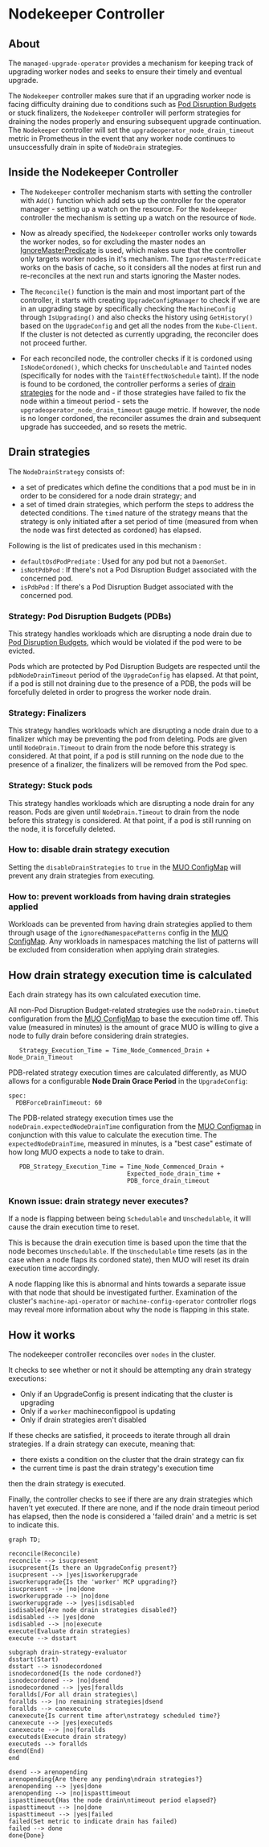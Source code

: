 # Nodekeeper Controller

## About

The `managed-upgrade-operator` provides a mechanism for keeping track of upgrading worker nodes and seeks to ensure their timely and eventual upgrade.

The `Nodekeeper` controller makes sure that if an upgrading worker node is facing difficulty draining due to conditions such as [Pod Disruption Budgets](https://kubernetes.io/docs/concepts/workloads/pods/disruptions/#pod-disruption-budgets) or stuck finalizers, the `Nodekeeper` controller will perform strategies for draining the nodes properly and ensuring subsequent upgrade continuation.
The `Nodekeeper` controller will set the `upgradeoperator_node_drain_timeout` metric in Prometheus in the event that any worker node continues to unsuccessfully drain in spite of `NodeDrain` strategies.

## Inside the Nodekeeper Controller

- The `Nodekeeper` controller mechanism starts with setting the controller with `Add()` function which add sets up the controller for the operator manager - setting up a watch on the resource. For the `Nodekeeper` controller the mechanism is setting up a watch on the resource of `Node`.

- Now as already specified, the `Nodekeeper` controller works only towards the worker nodes, so for excluding the master nodes an [IgnoreMasterPredicate](https://github.com/openshift/managed-upgrade-operator/blob/master/pkg/controller/nodekeeper/ignoremaster_predicate.go) is used, which makes sure that the controller only targets worker nodes in it's mechanism.
The `IgnoreMasterPredicate` works on the basis of cache, so it considers all the nodes at first run and re-reconciles  at the next run and starts ignoring the Master nodes.

- The `Reconcile()` function is the main and most important part of the controller, it starts with creating `UpgradeConfigManager` to check if we are in an upgrading stage by specifically checking the `MachineConfig` through `IsUpgrading()` and also checks the history using `GetHistory()` based on the `UpgradeConfig` and get all the nodes from the `Kube-Client`. If the cluster is not detected as currently upgrading, the reconciler does not proceed further.

- For each reconciled node, the controller checks if it is cordoned using `IsNodeCordoned()`, which checks for `Unschedulable` and `Tainted` nodes (specifically for nodes with the `TaintEffectNoSchedule` taint). If the node is found to be cordoned, the controller performs a series of [drain strategies](##drain-strategies)  for the node and - if those strategies have failed to fix the node within a timeout period - sets the `upgradeoperator_node_drain_timeout` gauge metric. If however, the node is no longer cordoned, the reconciler assumes the drain and subsequent upgrade has succeeded, and so resets the metric.

## Drain strategies

The `NodeDrainStrategy` consists of:
- a set of predicates which define the conditions that a pod must be in in order to be considered for a node drain strategy; and
- a set of timed drain strategies, which perform the steps to address the detected conditions. The `timed` nature of the strategy means that the strategy is only initiated after a set period of time (measured from when the node was first detected as cordoned) has elapsed.

Following is the list of predicates used in this mechanism :
- `defaultOsdPodPrediate` : Used for any pod but not a `DaemonSet`.
- `isNotPdbPod` : If there's not a Pod Disruption Budget associated with the concerned pod.
- `isPdbPod` : If there's a Pod Disruption Budget associated with the concerned pod.

### Strategy: Pod Disruption Budgets (PDBs)
This strategy handles workloads which are disrupting a node drain due to [Pod Disruption Budgets](https://kubernetes.io/docs/concepts/workloads/pods/disruptions/#pod-disruption-budgets), which would be violated if the pod were to be evicted.

Pods which are protected by Pod Disruption Budgets are respected until the `pdbNodeDrainTimeout` period of the `UpgradeConfig` has elapsed. At that point, if a pod is still not draining due to the presence of a PDB, the pods will be forcefully deleted in order to progress the worker node drain.

### Strategy: Finalizers 
This strategy handles workloads which are disrupting a node drain due to a finalizer which may be preventing the pod from deleting. Pods are given until `NodeDrain.Timeout` to drain from the node before this strategy is considered. At that point, if a pod is still running on the node due to the presence of a finalizer, the finalizers will be removed from the Pod spec.

### Strategy: Stuck pods
This strategy handles workloads which are disrupting a node drain for any reason. Pods are given until `NodeDrain.Timeout` to drain from the node before this strategy is considered. At that point, if a pod is still running on the node, it is forcefully deleted.

### How to: disable drain strategy execution

Setting the `disableDrainStrategies` to `true` in the [MUO ConfigMap](../configmap.md) will prevent any drain strategies from executing.

### How to: prevent workloads from having drain strategies applied

Workloads can be prevented from having drain strategies applied to them through usage of the `ignoredNamespacePatterns` config in the [MUO ConfigMap](../configmap.md). Any workloads in namespaces matching the list of patterns will be excluded from consideration when applying drain strategies.

## How drain strategy execution time is calculated

Each drain strategy has its own calculated execution time.

All non-Pod Disruption Budget-related strategies use the `nodeDrain.timeOut` configuration from the [MUO ConfigMap](../configmap.md) to base the execution time off. This value (measured in minutes) is the amount of grace MUO is willing to give a node to fully drain before considering drain strategies.

```
   Strategy_Execution_Time = Time_Node_Commenced_Drain + Node_Drain_Timeout
```

PDB-related strategy execution times are calculated differently, as MUO allows for a configurable **Node Drain Grace Period** in the `UpgradeConfig`:

```
spec:
  PDBForceDrainTimeout: 60
```

The PDB-related strategy execution times use the `nodeDrain.expectedNodeDrainTime` configuration from the [MUO Configmap](../configmap.md) in conjunction with this value to calculate the execution time. The `expectedNodeDrainTime`, measured in minutes, is a "best case" estimate of how long MUO expects a node to take to drain.

```
   PDB_Strategy_Execution_Time = Time_Node_Commenced_Drain + 
                                 Expected_node_drain_time + 
                                 PDB_force_drain_timeout
```

### Known issue: drain strategy never executes?

If a node is flapping between being `Schedulable` and `Unschedulable`, it will cause the drain execution time to reset.

This is because the drain execution time is based upon the time that the node becomes `Unschedulable`. If the `Unschedulable` time resets (as in the case when a node flaps its cordoned state), then MUO will reset its drain execution time accordingly.

A node flapping like this is abnormal and hints towards a separate issue with that node that should be investigated further. Examination of the cluster's `machine-api-operator` or `machine-config-operator` controller rlogs may reveal more information about why the node is flapping in this state.

## How it works

The nodekeeper controller reconciles over `nodes` in the cluster.

It checks to see whether or not it should be attempting any drain strategy executions:

- Only if an UpgradeConfig is present indicating that the cluster is upgrading
- Only if a `worker` machineconfigpool is updating
- Only if drain strategies aren't disabled

If these checks are satisfied, it proceeds to iterate through all drain strategies. If a drain strategy can execute, meaning that:

- there exists a condition on the cluster that the drain strategy can fix
- the current time is past the drain strategy's execution time

then the drain strategy is executed.

Finally, the controller checks to see if there are any drain strategies which haven't yet executed. If there are none, and if the node drain timeout period has elapsed, then the node is considered a 'failed drain' and a metric is set to indicate this.

```mermaid
graph TD;

reconcile(Reconcile)
reconcile --> isucpresent
isucpresent{Is there an UpgradeConfig present?}
isucpresent --> |yes|isworkerupgrade
isworkerupgrade{Is the 'worker' MCP upgrading?}
isucpresent --> |no|done
isworkerupgrade --> |no|done
isworkerupgrade --> |yes|isdisabled
isdisabled{Are node drain strategies disabled?}
isdisabled --> |yes|done
isdisabled --> |no|execute
execute(Evaluate drain strategies)
execute --> dsstart

subgraph drain-strategy-evaluator
dsstart(Start)
dsstart --> isnodecordoned
isnodecordoned{Is the node cordoned?}
isnodecordoned --> |no|dsend
isnodecordoned --> |yes|forallds
forallds[/For all drain strategies\]
forallds --> |no remaining strategies|dsend
forallds --> canexecute
canexecute{Is current time after\nstrategy scheduled time?}
canexecute --> |yes|executeds
canexecute --> |no|forallds
executeds(Execute drain strategy)
executeds --> forallds
dsend(End)
end

dsend --> arenopending
arenopending{Are there any pending\ndrain strategies?}
arenopending --> |yes|done
arenopending --> |no|ispasttimeout
ispasttimeout{Has the node drain\ntimeout period elapsed?}
ispasttimeout --> |no|done
ispasttimeout --> |yes|failed
failed(Set metric to indicate drain has failed)
failed --> done
done{Done}

```
